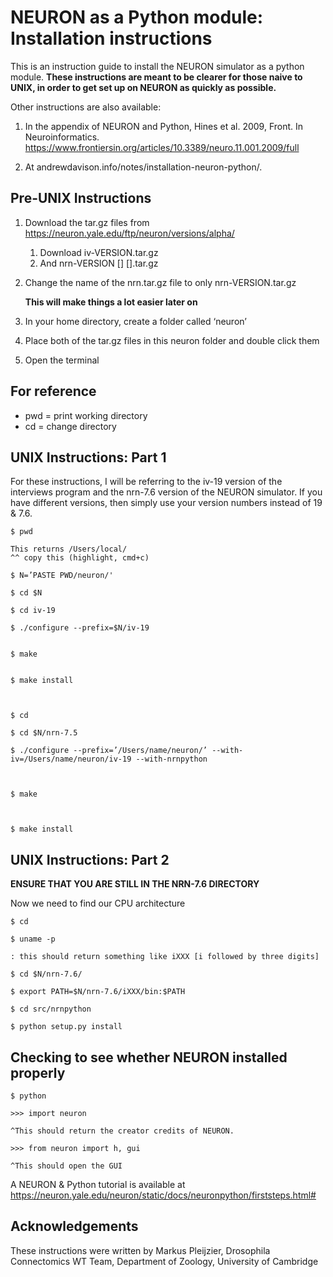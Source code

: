 <h1>NEURON as a Python module: Installation instructions </h1>

This is an instruction guide to install the NEURON simulator as a python module.
**These instructions are meant to be clearer for those naive to UNIX, in order to get set up on NEURON as quickly as possible.**

Other instructions are also available: 

  1. In the appendix of NEURON and Python, Hines et al. 2009, Front. In Neuroinformatics.
  https://www.frontiersin.org/articles/10.3389/neuro.11.001.2009/full

  1. At andrewdavison.info/notes/installation-neuron-python/.

<h2>Pre-UNIX Instructions</h2>

1. Download the tar.gz files from https://neuron.yale.edu/ftp/neuron/versions/alpha/	  
      1. Download iv-VERSION.tar.gz 
      1. And nrn-VERSION [] [].tar.gz

1.	Change the name of the nrn.tar.gz file to only nrn-VERSION.tar.gz 
	
    **This will make things a lot easier later on**

1.	In your home directory, create a folder called ‘neuron’

1.	Place both of the tar.gz files in this neuron folder and double click them

1.	Open the terminal

## For reference
* pwd = print working directory
* cd = change directory

<h2>UNIX Instructions: Part 1</h2>
For these instructions, I will be referring to the iv-19 version of the interviews program
and the nrn-7.6 version of the NEURON simulator. If you have different versions, then 
simply use your version numbers instead of 19 & 7.6. 


    $ pwd

    This returns /Users/local/
    ^^ copy this (highlight, cmd+c)

    $ N=’PASTE PWD/neuron/'

    $ cd $N

    $ cd iv-19

    $ ./configure --prefix=$N/iv-19
    
    
    $ make
    
    
    $ make install
    
    
    
    $ cd

    $ cd $N/nrn-7.5

    $ ./configure --prefix=’/Users/name/neuron/’ --with-iv=/Users/name/neuron/iv-19 --with-nrnpython
    
    

    $ make
    
    

    $ make install


<h2>UNIX Instructions: Part 2</h2>

**ENSURE THAT YOU ARE STILL IN THE NRN-7.6 DIRECTORY**

Now we need to find our CPU architecture

    $ cd

    $ uname -p

    : this should return something like iXXX [i followed by three digits]

    $ cd $N/nrn-7.6/

    $ export PATH=$N/nrn-7.6/iXXX/bin:$PATH

    $ cd src/nrnpython

    $ python setup.py install

<h2>Checking to see whether NEURON installed properly</h2>

    $ python

    >>> import neuron

    ^This should return the creator credits of NEURON. 

    >>> from neuron import h, gui 

    ^This should open the GUI


A NEURON & Python tutorial is available at 
https://neuron.yale.edu/neuron/static/docs/neuronpython/firststeps.html#


<h2>Acknowledgements</h2>

These instructions were written by Markus Pleijzier, Drosophila Connectomics WT Team, Department of Zoology, University of Cambridge


